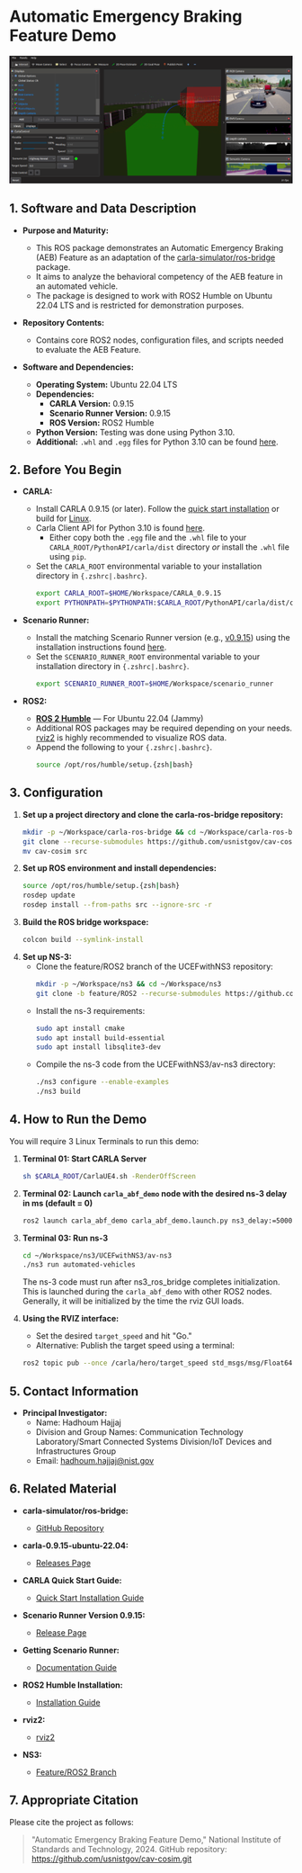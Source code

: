 # Automatic Emergency Braking Feature Demo
![rviz setup](./docs/images/abf_demo.png "ABF Demo")

## 1. Software and Data Description

- **Purpose and Maturity:**
  - This ROS package demonstrates an Automatic Emergency Braking (AEB) Feature as an adaptation of the [carla-simulator/ros-bridge](https://github.com/carla-simulator/ros-bridge) package.
  - It aims to analyze the behavioral competency of the AEB feature in an automated vehicle.
  - The package is designed to work with ROS2 Humble on Ubuntu 22.04 LTS and is restricted for demonstration purposes.

- **Repository Contents:**
  - Contains core ROS2 nodes, configuration files, and scripts needed to evaluate the AEB Feature.

- **Software and Dependencies:**
  - **Operating System:** Ubuntu 22.04 LTS
  - **Dependencies:**
    - **CARLA Version:** 0.9.15
    - **Scenario Runner Version:** 0.9.15
    - **ROS Version:** ROS2 Humble
  - **Python Version:** Testing was done using Python 3.10.
  - **Additional:** `.whl` and `.egg` files for Python 3.10 can be found [here](https://github.com/gezp/carla_ros/releases/).

## 2. Before You Begin
- **CARLA:**
  - Install CARLA 0.9.15 (or later). Follow the [quick start installation](https://carla.readthedocs.io/en/latest/start_quickstart/) or build for [Linux](https://carla.readthedocs.io/en/latest/build_linux/).
  - Carla Client API for Python 3.10 is found [here](https://github.com/gezp/carla_ros/releases/).
    - Either copy both the `.egg` file and the `.whl` file to your `CARLA_ROOT/PythonAPI/carla/dist` directory *or* install the `.whl` file using `pip`.
  - Set the `CARLA_ROOT` environmental variable to your installation directory in `{.zshrc|.bashrc}`.
    ```sh
    export CARLA_ROOT=$HOME/Workspace/CARLA_0.9.15
    export PYTHONPATH=$PYTHONPATH:$CARLA_ROOT/PythonAPI/carla/dist/carla-<carla_version_and_arch>.egg:$CARLA_ROOT/PythonAPI/carla
    ```

- **Scenario Runner:**
  - Install the matching Scenario Runner version (e.g., [v0.9.15](https://github.com/carla-simulator/scenario_runner/releases/tag/v0.9.15)) using the installation instructions found [here](https://carla-scenariorunner.readthedocs.io/en/latest/getting_scenariorunner/).
  - Set the `SCENARIO_RUNNER_ROOT` environmental variable to your installation directory in `{.zshrc|.bashrc}`.
    ```sh
    export SCENARIO_RUNNER_ROOT=$HOME/Workspace/scenario_runner
    ```

- **ROS2:**
  - [__ROS 2 Humble__](https://docs.ros.org/en/humble/Installation.html) — For Ubuntu 22.04 (Jammy)
  - Additional ROS packages may be required depending on your needs. [rviz2](https://github.com/ros2/rviz) is highly recommended to visualize ROS data.
  - Append the following to your `{.zshrc|.bashrc}`.
    ```sh
    source /opt/ros/humble/setup.{zsh|bash}
    ```

## 3. Configuration
1. **Set up a project directory and clone the carla-ros-bridge repository:**
    ```sh
    mkdir -p ~/Workspace/carla-ros-bridge && cd ~/Workspace/carla-ros-bridge
    git clone --recurse-submodules https://github.com/usnistgov/cav-cosim.git
    mv cav-cosim src
    ``` 
2. **Set up ROS environment and install dependencies:**
    ```sh
    source /opt/ros/humble/setup.{zsh|bash}
    rosdep update
    rosdep install --from-paths src --ignore-src -r
    ```
3. **Build the ROS bridge workspace:**
    ```sh
    colcon build --symlink-install
    ```
4. **Set up NS-3:**
    - Clone the feature/ROS2 branch of the UCEFwithNS3 repository:
      ```sh
      mkdir -p ~/Workspace/ns3 && cd ~/Workspace/ns3
      git clone -b feature/ROS2 --recurse-submodules https://github.com/tpr1/UCEFwithNS3.git
      ```
    - Install the ns-3 requirements:
      ```sh
      sudo apt install cmake
      sudo apt install build-essential
      sudo apt install libsqlite3-dev
      ```
    - Compile the ns-3 code from the UCEFwithNS3/av-ns3 directory:
      ```sh
      ./ns3 configure --enable-examples
      ./ns3 build
      ```

## 4. How to Run the Demo
You will require 3 Linux Terminals to run this demo:

1. **Terminal 01: Start CARLA Server**
    ```sh
    sh $CARLA_ROOT/CarlaUE4.sh -RenderOffScreen
    ```
2. **Terminal 02: Launch `carla_abf_demo` node with the desired ns-3 delay in ms (default = 0)**
    ```sh
    ros2 launch carla_abf_demo carla_abf_demo.launch.py ns3_delay:=5000
    ```
3. **Terminal 03: Run ns-3**
    ```sh
    cd ~/Workspace/ns3/UCEFwithNS3/av-ns3
    ./ns3 run automated-vehicles
    ```
    The ns-3 code must run after ns3_ros_bridge completes initialization. This is launched during the `carla_abf_demo` with other ROS2 nodes. Generally, it will be initialized by the time the rviz GUI loads.

4. **Using the RVIZ interface:**
    - Set the desired `target_speed` and hit "Go."
    - Alternative: Publish the target speed using a terminal:
    ```sh
    ros2 topic pub --once /carla/hero/target_speed std_msgs/msg/Float64 "{data: 21.0}"
    ```

## 5. Contact Information

- **Principal Investigator:** 
  - Name: Hadhoum Hajjaj
  - Division and Group Names: Communication Technology Laboratory/Smart Connected Systems Division/IoT Devices and Infrastructures Group
  - Email: hadhoum.hajjaj@nist.gov

## 6. Related Material

- **carla-simulator/ros-bridge:**  
  - [GitHub Repository](https://github.com/carla-simulator/ros-bridge)

- **carla-0.9.15-ubuntu-22.04:**  
  - [Releases Page](https://github.com/gezp/carla_ros/releases/)

- **CARLA Quick Start Guide:**  
  - [Quick Start Installation Guide](https://carla.readthedocs.io/en/latest/start_quickstart/)

- **Scenario Runner Version 0.9.15:**  
  - [Release Page](https://github.com/carla-simulator/scenario_runner/releases/tag/v0.9.15)

- **Getting Scenario Runner:**  
  - [Documentation Guide](https://carla-scenariorunner.readthedocs.io/en/latest/getting_scenariorunner/)

- **ROS2 Humble Installation:**  
  - [Installation Guide](https://docs.ros.org/en/humble/Installation.html)

- **rviz2:**  
  - [rviz2](https://github.com/ros2/rviz)

- **NS3:**
  - [Feature/ROS2 Branch](https://github.com/tpr1/UCEFwithNS3/tree/feature/ROS2)


## 7. Appropriate Citation

Please cite the project as follows:
> "Automatic Emergency Braking Feature Demo," National Institute of Standards and Technology, 2024. GitHub repository: https://github.com/usnistgov/cav-cosim.git

